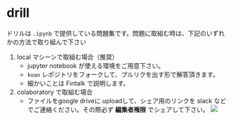 # drill 

ドリルは `.ipynb` で提供している問題集です。問題に取組む時は、下記のいずれかの方法で取り組んで下さい

1. local マシーンで取組む場合（推奨）
    + jupyter notebook が使える環境をご用意下さい。
    + `koan` レポジトリをフォークして、プルリクを出す形で解答頂きます。
    + 細かいことは Fintalk で説明します。
1. colaboratory で取組む場合
    + ファイルをgoogle driveに uploadして、シェア用のリンクを slack などでご連絡ください。その際必ず **編集者権限** でシェアして下さい。
    ![]("img/20201102_16:20:32.jpg")
